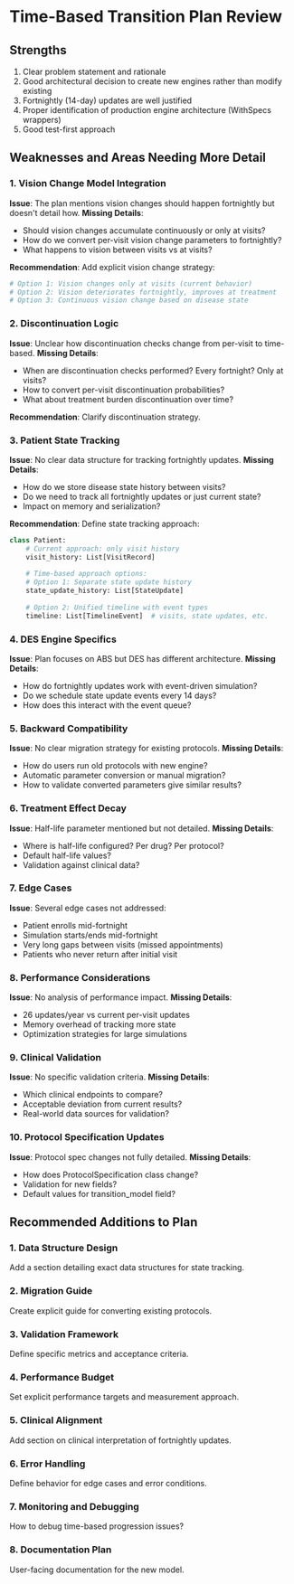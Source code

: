 # Time-Based Transition Plan Review

## Strengths
1. Clear problem statement and rationale
2. Good architectural decision to create new engines rather than modify existing
3. Fortnightly (14-day) updates are well justified
4. Proper identification of production engine architecture (WithSpecs wrappers)
5. Good test-first approach

## Weaknesses and Areas Needing More Detail

### 1. Vision Change Model Integration
**Issue**: The plan mentions vision changes should happen fortnightly but doesn't detail how.
**Missing Details**:
- Should vision changes accumulate continuously or only at visits?
- How do we convert per-visit vision change parameters to fortnightly?
- What happens to vision between visits vs at visits?

**Recommendation**: Add explicit vision change strategy:
```python
# Option 1: Vision changes only at visits (current behavior)
# Option 2: Vision deteriorates fortnightly, improves at treatment
# Option 3: Continuous vision change based on disease state
```

### 2. Discontinuation Logic
**Issue**: Unclear how discontinuation checks change from per-visit to time-based.
**Missing Details**:
- When are discontinuation checks performed? Every fortnight? Only at visits?
- How to convert per-visit discontinuation probabilities?
- What about treatment burden discontinuation over time?

**Recommendation**: Clarify discontinuation strategy.

### 3. Patient State Tracking
**Issue**: No clear data structure for tracking fortnightly updates.
**Missing Details**:
- How do we store disease state history between visits?
- Do we need to track all fortnightly updates or just current state?
- Impact on memory and serialization?

**Recommendation**: Define state tracking approach:
```python
class Patient:
    # Current approach: only visit history
    visit_history: List[VisitRecord]
    
    # Time-based approach options:
    # Option 1: Separate state update history
    state_update_history: List[StateUpdate]
    
    # Option 2: Unified timeline with event types
    timeline: List[TimelineEvent]  # visits, state updates, etc.
```

### 4. DES Engine Specifics
**Issue**: Plan focuses on ABS but DES has different architecture.
**Missing Details**:
- How do fortnightly updates work with event-driven simulation?
- Do we schedule state update events every 14 days?
- How does this interact with the event queue?

### 5. Backward Compatibility
**Issue**: No clear migration strategy for existing protocols.
**Missing Details**:
- How do users run old protocols with new engine?
- Automatic parameter conversion or manual migration?
- How to validate converted parameters give similar results?

### 6. Treatment Effect Decay
**Issue**: Half-life parameter mentioned but not detailed.
**Missing Details**:
- Where is half-life configured? Per drug? Per protocol?
- Default half-life values?
- Validation against clinical data?

### 7. Edge Cases
**Issue**: Several edge cases not addressed:
- Patient enrolls mid-fortnight
- Simulation starts/ends mid-fortnight
- Very long gaps between visits (missed appointments)
- Patients who never return after initial visit

### 8. Performance Considerations
**Issue**: No analysis of performance impact.
**Missing Details**:
- 26 updates/year vs current per-visit updates
- Memory overhead of tracking more state
- Optimization strategies for large simulations

### 9. Clinical Validation
**Issue**: No specific validation criteria.
**Missing Details**:
- Which clinical endpoints to compare?
- Acceptable deviation from current results?
- Real-world data sources for validation?

### 10. Protocol Specification Updates
**Issue**: Protocol spec changes not fully detailed.
**Missing Details**:
- How does ProtocolSpecification class change?
- Validation for new fields?
- Default values for transition_model field?

## Recommended Additions to Plan

### 1. Data Structure Design
Add a section detailing exact data structures for state tracking.

### 2. Migration Guide
Create explicit guide for converting existing protocols.

### 3. Validation Framework
Define specific metrics and acceptance criteria.

### 4. Performance Budget
Set explicit performance targets and measurement approach.

### 5. Clinical Alignment
Add section on clinical interpretation of fortnightly updates.

### 6. Error Handling
Define behavior for edge cases and error conditions.

### 7. Monitoring and Debugging
How to debug time-based progression issues?

### 8. Documentation Plan
User-facing documentation for the new model.